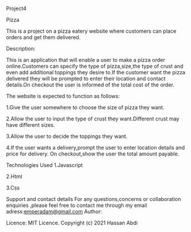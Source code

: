  Project4
 
 Pizza
 
This is a project on a pizza eatery website where customers can place orders and get them delivered.

Description:
  
  This is an application that will enable a user to make a pizza order online.Customers can specify the type of pizza,size,the type of crust and even add additional toppings they desire to.If the customer want the pizza delivered they will be prompted to enter their location and contact details.On checkout the user is informed of the total cost of the order.

 The website is expected to function as follows:

1.Give the user somewhere to choose the size of pizza they want.


2.Allow the user to input the type of crust they want.Different crust may have different sizes.


3.Allow the user to decide the toppings they want.


4.If the user wants a delivery,prompt the user to enter location details and price for delivery.
On checkout,show the user the total amount payable.

Technologies Used
1.Javascript

2.Html

3.Css

Support and contact details
For any questions,concerns or collaboration enquiries ,please feel free to contact me through my email adress:emperadam@gmail.com
Author:

Licence:
MIT Licence. Copyright (c) 2021 Hassan Abdi


